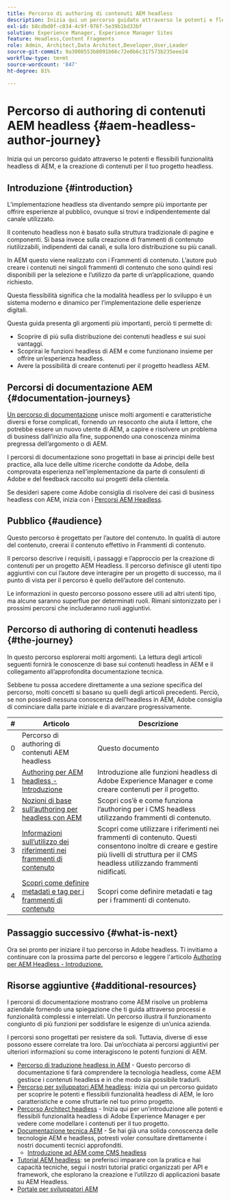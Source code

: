 ```yaml
---
title: Percorso di authoring di contenuti AEM headless
description: Inizia qui un percorso guidato attraverso le potenti e flessibili funzionalità headless di AEM, le loro caratteristiche, e la creazione di contenuti per il tuo progetto.
exl-id: b8cdbd0f-c034-4c9f-976f-5e39b1bd33bf
solution: Experience Manager, Experience Manager Sites
feature: Headless,Content Fragments
role: Admin, Architect,Data Architect,Developer,User,Leader
source-git-commit: 9a3008553b8091b66c72e0b6c317573b235eee24
workflow-type: tm+mt
source-wordcount: '847'
ht-degree: 81%

---
```


# Percorso di authoring di contenuti AEM headless {#aem-headless-author-journey}

Inizia qui un percorso guidato attraverso le potenti e flessibili funzionalità headless di AEM, e la creazione di contenuti per il tuo progetto headless.

## Introduzione {#introduction}

L’implementazione headless sta diventando sempre più importante per offrire esperienze al pubblico, ovunque si trovi e indipendentemente dal canale utilizzato.

Il contenuto headless non è basato sulla struttura tradizionale di pagine e componenti. Si basa invece sulla creazione di frammenti di contenuto riutilizzabili, indipendenti dai canali, e sulla loro distribuzione su più canali.

In AEM questo viene realizzato con i Frammenti di contenuto. L’autore può creare i contenuti nei singoli frammenti di contenuto che sono quindi resi disponibili per la selezione e l’utilizzo da parte di un’applicazione, quando richiesto.

Questa flessibilità significa che la modalità headless per lo sviluppo è un sistema moderno e dinamico per l’implementazione delle esperienze digitali.

Questa guida presenta gli argomenti più importanti, perciò ti permette di:

* Scoprire di più sulla distribuzione dei contenuti headless e sui suoi vantaggi.
* Scoprirai le funzioni headless di AEM e come funzionano insieme per offrire un’esperienza headless.
* Avere la possibilità di creare contenuti per il progetto headless AEM.

## Percorsi di documentazione AEM {#documentation-journeys}

[Un percorso di documentazione](/help/journey-documentation/home.md) unisce molti argomenti e caratteristiche diversi e forse complicati, fornendo un resoconto che aiuta il lettore, che potrebbe essere un nuovo utente di AEM, a capire e risolvere un problema di business dall’inizio alla fine, supponendo una conoscenza minima pregressa dell’argomento o di AEM.

I percorsi di documentazione sono progettati in base ai principi delle best practice, alla luce delle ultime ricerche condotte da Adobe, della comprovata esperienza nell’implementazione da parte di consulenti di Adobe e del feedback raccolto sui progetti della clientela.

Se desideri sapere come Adobe consiglia di risolvere dei casi di business headless con AEM, inizia con i [Percorsi AEM Headless](/help/journey-headless/overview.md).

## Pubblico {#audience}

Questo percorso è progettato per l’autore del contenuto. In qualità di autore del contenuto, creerai il contenuto effettivo in Frammenti di contenuto.

Il percorso descrive i requisiti, i passaggi e l’approccio per la creazione di contenuti per un progetto AEM Headless. Il percorso definisce gli utenti tipo aggiuntivi con cui l’autore deve interagire per un progetto di successo, ma il punto di vista per il percorso è quello dell’autore del contenuto.

Le informazioni in questo percorso possono essere utili ad altri utenti tipo, ma alcune saranno superflue per determinati ruoli. Rimani sintonizzato per i prossimi percorsi che includeranno ruoli aggiuntivi.

## Percorso di authoring di contenuti headless {#the-journey}

In questo percorso esplorerai molti argomenti. La lettura degli articoli seguenti fornirà le conoscenze di base sui contenuti headless in AEM e il collegamento all’approfondita documentazione tecnica.

Sebbene tu possa accedere direttamente a una sezione specifica del percorso, molti concetti si basano su quelli degli articoli precedenti. Perciò, se non possiedi nessuna conoscenza dell’headless in AEM, Adobe consiglia di cominciare dalla parte iniziale e di avanzare progressivamente.

| # | Articolo | Descrizione |
|---|---|---|
| 0 | Percorso di authoring di contenuti AEM headless | Questo documento |
| 1 | [Authoring per AEM headless - Introduzione](introduction.md) | Introduzione alle funzioni headless di Adobe Experience Manager e come creare contenuti per il progetto. |
| 2 | [Nozioni di base sull’authoring per headless con AEM](basics.md) | Scopri cos’è e come funziona l’authoring per i CMS headless utilizzando frammenti di contenuto. |
| 3 | [Informazioni sull’utilizzo dei riferimenti nei frammenti di contenuto](references.md) | Scopri come utilizzare i riferimenti nei frammenti di contenuto. Questi consentono inoltre di creare e gestire più livelli di struttura per il CMS headless utilizzando frammenti nidificati. |
| 4 | [Scopri come definire metadati e tag per i frammenti di contenuto](metadata-tagging.md) | Scopri come definire metadati e tag per i frammenti di contenuto. |

## Passaggio successivo {#what-is-next}

Ora sei pronto per iniziare il tuo percorso in Adobe headless. Ti invitiamo a continuare con la prossima parte del percorso e leggere l&#39;articolo [Authoring per AEM Headless - Introduzione.](introduction.md)

<!--
### Choose Your Own Adventure {#choose-your-path}

However, Adobe wants you to succeed as you get started with your AEM Headless project, regardless of your learning style. So consider these two options.

* If you prefer to continue to **learn about headless concepts and AEM's headless technologies**, you should continue your AEM headless journey as recommended by next reviewing the document [How to Model Your Content as AEM Content Models](model-your-content.md) where you learn how to model your content structure in AEM.
* If you prefer to **learn by doing**, you can jump to the [Getting Started with AEM Headless hands-on tutorial](https://experienceleague.adobe.com/docs/experience-manager-learn/getting-started-with-aem-headless/graphql/multi-step/overview.html) where you will jump directly into AEM Headless development by implementing a simple project to expose AEM headless content.
-->

## Risorse aggiuntive {#additional-resources}

I percorsi di documentazione mostrano come AEM risolve un problema aziendale fornendo una spiegazione che ti guida attraverso processi e funzionalità complessi e interrelati. Un percorso illustra il funzionamento congiunto di più funzioni per soddisfare le esigenze di un’unica azienda.

I percorsi sono progettati per resistere da soli. Tuttavia, diverse di esse possono essere correlate tra loro. Dai un’occhiata ai percorsi aggiuntivi per ulteriori informazioni su come interagiscono le potenti funzioni di AEM.

* [Percorso di traduzione headless in AEM](/help/journey-headless/translation/overview.md) - Questo percorso di documentazione ti farà comprendere la tecnologia headless, come AEM gestisce i contenuti headless e in che modo sia possibile tradurli.
* [Percorso per sviluppatori AEM headless](/help/journey-headless/developer/overview.md): inizia qui un percorso guidato per scoprire le potenti e flessibili funzionalità headless di AEM, le loro caratteristiche e come sfruttarle nel tuo primo progetto.
* [Percorso Architect headless](/help/journey-headless/architect/overview.md) - Inizia qui per un’introduzione alle potenti e flessibili funzionalità headless di Adobe Experience Manager e per vedere come modellare i contenuti per il tuo progetto.
* [Documentazione tecnica AEM](https://experienceleague.adobe.com/docs/experience-manager-65.html?lang=it) - Se hai già una solida conoscenza delle tecnologie AEM e headless, potresti voler consultare direttamente i nostri documenti tecnici approfonditi.
   * [Introduzione ad AEM come CMS headless](/help/sites-developing/headless/introduction.md)
* [Tutorial AEM headless](https://experienceleague.adobe.com/docs/experience-manager-learn/getting-started-with-aem-headless/overview.html?lang=it): se preferisci imparare con la pratica e hai capacità tecniche, segui i nostri tutorial pratici organizzati per API e framework, che esplorano la creazione e l’utilizzo di applicazioni basate su AEM Headless.
* [Portale per sviluppatori AEM](https://experienceleague.adobe.com/landing/experience-manager/headless/developer.html?lang=it)
